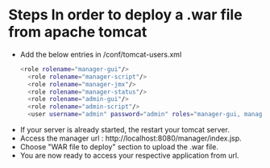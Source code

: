 # Steps In order to deploy a .war file from apache tomcat
  - Add the below entries in <tomcat-root-dir>/conf/tomcat-users.xml
    ```sh
    <role rolename="manager-gui"/>
      <role rolename="manager-script"/>
      <role rolename="manager-jmx"/>
      <role rolename="manager-status"/>
      <role rolename="admin-gui"/>
      <role rolename="admin-script"/>
      <user username="admin" password="admin" roles="manager-gui, manager-script, manager-jmx, manager-status, admin-gui, admin-script"/>
    ```
  - If your server is already started, the restart your tomcat server.
  - Access the manager url : http://localhost:8080/manager/index.jsp.
  - Choose "WAR file to deploy" section to upload the .war file.
  - You are now ready to access your respective application from url.
